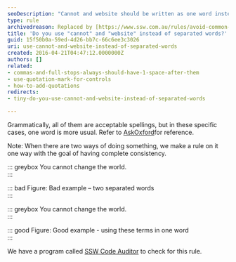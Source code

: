 ```yaml
---
seoDescription: "Cannot and website should be written as one word instead of separated words."
type: rule
archivedreason: Replaced by [https://www.ssw.com.au/rules/avoid-common-mistakes](/rules/avoid-common-mistakes)
title: 'Do you use "cannot" and "website" instead of separated words?'
guid: 15f50b0a-59ed-4d26-bb7c-66c6ee3c3026
uri: use-cannot-and-website-instead-of-separated-words
created: 2016-04-21T04:47:12.0000000Z
authors: []
related:
- commas-and-full-stops-always-should-have-1-space-after-them
- use-quotation-mark-for-controls
- how-to-add-quotations
redirects:
- tiny-do-you-use-cannot-and-website-instead-of-separated-words

---
```


Grammatically, all of them are acceptable spellings, but in these specific cases, one word is more usual. Refer to [AskOxford](http&#58;//www.oxforddictionaries.com/definition/english/cannot)for reference.

Note: When there are two ways of doing something, we make a rule on it one way with the goal of having complete consistency.

<!--endintro-->

::: greybox
You cannot change the world.  
:::

::: bad
Figure: Bad example – two separated words  
:::

::: greybox
You cannot change the world.  
:::

::: good
Figure: Good example - using these terms in one word  
:::

We have a program called [SSW Code Auditor](https&#58;//www.ssw.com.au/ssw/CodeAuditor/) to check for this rule.
